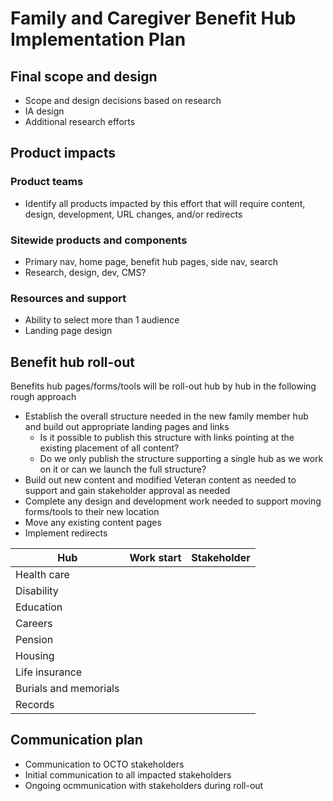 # Family and Caregiver Benefit Hub Implementation Plan

## Final scope and design
- Scope and design decisions based on research
- IA design
- Additional research efforts

## Product impacts

### Product teams
- Identify all products impacted by this effort that will require content, design, development, URL changes, and/or redirects

### Sitewide products and components
- Primary nav, home page, benefit hub pages, side nav, search
- Research, design, dev, CMS?

### Resources and support
- Ability to select more than 1 audience
- Landing page design


## Benefit hub roll-out

Benefits hub pages/forms/tools will be roll-out hub by hub in the following rough approach
- Establish the overall structure needed in the new family member hub and build out appropriate landing pages and links
  - Is it possible to publish this structure with links pointing at the existing placement of all content?
  - Do we only publish the structure supporting a single hub as we work on it or can we launch the full structure?
- Build out new content and modified Veteran content as needed to support and gain stakeholder approval as needed
- Complete any design and development work needed to support moving forms/tools to their new location
- Move any existing content pages
- Implement redirects

Hub | Work start | Stakeholder
--- | --- | ---
Health care | | 
Disability | | 
Education | | 
Careers | | 
Pension | | 
Housing | | 
Life insurance | | 
Burials and memorials | | 
Records | | 

## Communication plan
- Communication to OCTO stakeholders
- Initial communication to all impacted stakeholders
- Ongoing ocmmunication with stakeholders during roll-out
